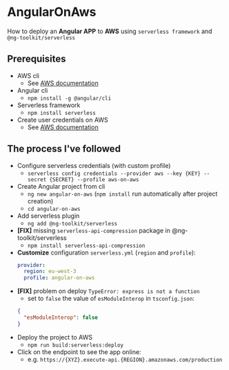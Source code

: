 # AngularOnAws
How to deploy an **Angular APP** to **AWS** using `serverless framework` and `@ng-toolkit/serverless`

## Prerequisites
- AWS cli
    - See [AWS documentation](https://docs.aws.amazon.com/cli/latest/userguide/install-cliv2.html)
- Angular cli
    - `npm install -g @angular/cli`
- Serverless framework
    - `npm install serverless`
- Create user credentials on AWS 
    - See [AWS documentation](https://docs.aws.amazon.com/IAM/latest/UserGuide/id_users_create.html)

## The process I've followed
- Configure serverless credentials (with custom profile)
    - `serverless config credentials --provider aws --key {KEY} --secret {SECRET} --profile aws-on-aws`
- Create Angular project from cli 
    - `ng new angular-on-aws` (`npm install` run automatically after project creation)
    - `cd angular-on-aws`
- Add serverless plugin
    - `ng add @ng-toolkit/serverless`
- **[FIX]** missing `serverless-api-compression` package in @ng-toolkit/serverless
    - `npm install serverless-api-compression`
- **Customize** configuration `serverless.yml` (`region` and `profile`):
    ```yaml
    provider:
      region: eu-west-3
      profile: angular-on-aws
    ```
- **[FIX]** problem on deploy `TypeError: express is not a function`
    - set to `false` the value of `esModuleInterop` in `tsconfig.json`:
    ```json
    {
      "esModuleInterop": false
    }
    ``` 
- Deploy the project to AWS
    - `npm run build:serverless:deploy`
- Click on the endpoint to see the app online:
    - e.g. `https://{XYZ}.execute-api.{REGION}.amazonaws.com/production`
